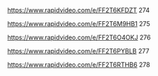 https://www.rapidvideo.com/e/FF2T6KFDZT 274

https://www.rapidvideo.com/e/FF2T6M9HB1 275

https://www.rapidvideo.com/e/FF2T6O4OKJ 276

https://www.rapidvideo.com/e/FF2T6PYBLB 277

https://www.rapidvideo.com/e/FF2T6RTHB6 278
